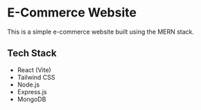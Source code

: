 # E-Commerce Website

This is a simple e-commerce website built using the MERN stack.

## Tech Stack
- React (Vite)
- Tailwind CSS
- Node.js
- Express.js
- MongoDB
